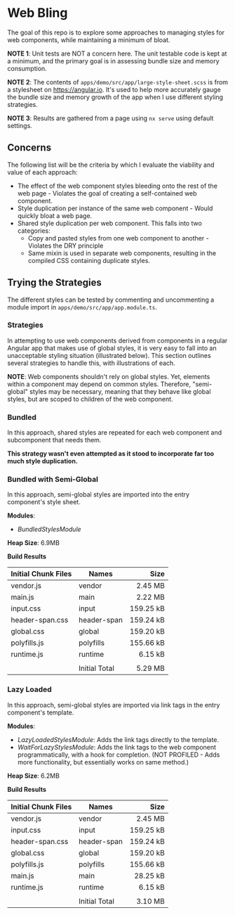 # Web Bling

The goal of this repo is to explore some approaches
to managing styles for web components, while maintaining a minimum of bloat.

**NOTE 1**: Unit tests are NOT a concern here. The unit testable code is kept at a minimum,
and the primary goal is in assessing bundle size and memory consumption.

**NOTE 2**: The contents of `apps/demo/src/app/large-style-sheet.scss` is from a stylesheet on https://angular.io. It's used
to help more accurately gauge the bundle size and memory growth of the app when I use different styling strategies.

**NOTE 3**: Results are gathered from a page using `nx serve` using default settings.

## Concerns

The following list will be the criteria by which I evaluate the viability and value of
each approach:

- The effect of the web component styles bleeding onto the rest of the web page - Violates 
  the goal of creating a self-contained web component.
- Style duplication per instance of the same web component - Would quickly bloat a web page.
- Shared style duplication per web component. This falls into two categories:
  * Copy and pasted styles from one web component to another - Violates the DRY principle
  * Same mixin is used in separate web components, resulting in the compiled CSS containing duplicate styles.

## Trying the Strategies

The different styles can be tested by commenting and uncommenting a module import in `apps/demo/src/app/app.module.ts`. 

### Strategies

In attempting to use web components derived from components in a regular Angular app that makes use of global styles,
it is very easy to fall into an unacceptable styling situation (illustrated below). This section outlines several
strategies to handle this, with illustrations of each.

[](./documentation/expecting-global.png)

**NOTE**: Web components shouldn't rely on global styles. Yet, elements within a component may depend on common styles. 
Therefore, "semi-global" styles may be necessary, meaning that they behave like global styles, but are scoped to children
of the web component.

### Bundled

In this approach, shared styles are repeated for each web component and subcomponent that needs them.

**This strategy wasn't even attempted as it stood to incorporate far too much style duplication.**

[](./documentation/bundled.png)

### Bundled with Semi-Global

In this approach, semi-global styles are imported into the entry component's style sheet. 

**Modules**:
- _BundledStylesModule_

[](./documentation/bundled-semiglobal.png)

**Heap Size**: 6.9MB

**Build Results**

| Initial Chunk Files | Names         |      Size |
|---------------------|---------------|----------:|
| vendor.js           | vendor        |   2.45 MB |
| main.js             | main          |   2.22 MB |
| input.css           | input         | 159.25 kB |
| header-span.css     | header-span   | 159.24 kB |
| global.css          | global        | 159.20 kB |
| polyfills.js        | polyfills     | 155.66 kB |
| runtime.js          | runtime       |   6.15 kB |
|                     |               |           |
|                     | Initial Total |   5.29 MB |

### Lazy Loaded

In this approach, semi-global styles are imported via link tags in the entry component's template.

**Modules**:
- _LazyLoadedStylesModule_: Adds the link tags directly to the template.
- _WaitForLazyStylesModule_: Adds the link tags to the web component programmatically, with a hook for completion. 
  (NOT PROFILED - Adds more functionality, but essentially works on same method.)

[](./documentation/reused-semiglobal.png)

**Heap Size**: 6.2MB

**Build Results**

| Initial Chunk Files | Names         |      Size |
|---------------------|---------------|----------:|
| vendor.js           | vendor        |   2.45 MB |
| input.css           | input         | 159.25 kB |
| header-span.css     | header-span   | 159.24 kB |
| global.css          | global        | 159.20 kB |
| polyfills.js        | polyfills     | 155.66 kB |
| main.js             | main          |  28.25 kB |
| runtime.js          | runtime       |   6.15 kB |
|                     |               |           |
|                     | Initial Total |   3.10 MB |
